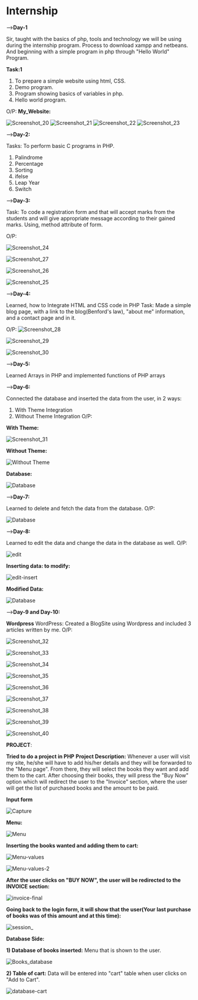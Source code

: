 # Internship
-->**Day-1**

  Sir, taught with the basics of php, tools and technology we will be using during the internship program.
  Process to download xampp and netbeans.
  And beginning with a simple program in php through "Hello World" Program.
  
  **Task:1** 
  1) To prepare a simple website using html, CSS.
  2) Demo program.
  3) Program showing basics of variables in php.
  4) Hello world program.
  
  O/P:
  **My_Website:**
  
  ![Screenshot_20](https://user-images.githubusercontent.com/49318251/121220930-b4e38980-c8a2-11eb-83fe-0a2c45ef043e.png)
  ![Screenshot_21](https://user-images.githubusercontent.com/49318251/121221060-d3e21b80-c8a2-11eb-9361-0447759f9ca7.png)
  ![Screenshot_22](https://user-images.githubusercontent.com/49318251/121221109-de9cb080-c8a2-11eb-990d-45176ae7ca99.png)
  ![Screenshot_23](https://user-images.githubusercontent.com/49318251/121221230-faa05200-c8a2-11eb-8fb4-64c98c8ccea7.png)
  
  
  
  
-->**Day-2:**

  Tasks: To perform basic C programs in PHP.
  1) Palindrome
  2) Percentage
  3) Sorting
  4) ifelse
  5) Leap Year
  6) Switch
  
  
-->**Day-3:**

  Task: To code a registration form and that will accept marks from the students and will give appropriate message according to their gained marks.
  Using, method attribute of form.
  
  O/P:
  
  ![Screenshot_24](https://user-images.githubusercontent.com/49318251/121222256-004a6780-c8a4-11eb-8632-14db1d65d6fe.png)
  
  ![Screenshot_27](https://user-images.githubusercontent.com/49318251/121222328-15bf9180-c8a4-11eb-8353-f4e5663a2f6c.png)
  
  ![Screenshot_26](https://user-images.githubusercontent.com/49318251/121222376-2112bd00-c8a4-11eb-93bc-f3ad3516149d.png)
  
  ![Screenshot_25](https://user-images.githubusercontent.com/49318251/121222426-296af800-c8a4-11eb-9424-126727a67058.png)
  
  
  
-->**Day-4:**

  Learned, how to Integrate HTML and CSS code in PHP
  Task: Made a simple blog page, with a link to the blog(Benford's law), "about me" information, and a contact page and in it.
  
  O/P:
  ![Screenshot_28](https://user-images.githubusercontent.com/49318251/121225137-db0b2880-c8a6-11eb-9d31-615893ce0f07.png)
  
  ![Screenshot_29](https://user-images.githubusercontent.com/49318251/121225189-e8281780-c8a6-11eb-9b13-5b86e3a042e7.png)

  ![Screenshot_30](https://user-images.githubusercontent.com/49318251/121225381-17d71f80-c8a7-11eb-9414-045d677371f4.png)
  
  
-->**Day-5:**
  
  Learned Arrays in PHP and implemented functions of PHP arrays

-->**Day-6:**

  Connected the database and inserted the data from the user, in 2 ways:
  1) With Theme Integration
  2) Without Theme Integration
  O/P:
  
  **With Theme:**
  
  ![Screenshot_31](https://user-images.githubusercontent.com/49318251/121225542-3e955600-c8a7-11eb-931a-6cfc71ac0a74.png)
  
  
  **Without Theme:**
  
  ![Without Theme](https://user-images.githubusercontent.com/49318251/121226038-be232500-c8a7-11eb-811e-e11d357ba733.PNG)
  
  
  **Database:**
  
  ![Database](https://user-images.githubusercontent.com/49318251/121225842-8fa54a00-c8a7-11eb-9afa-35e089c7b780.PNG)
  
  
  
-->**Day-7:**

  Learned to delete and fetch the data from the database.
  O/P: 
  
  ![Database](https://user-images.githubusercontent.com/49318251/121225842-8fa54a00-c8a7-11eb-9afa-35e089c7b780.PNG)
  
-->**Day-8:**
  
  Learned to edit the data and change the data in the database as well.
  O/P:
  
  ![edit](https://user-images.githubusercontent.com/49318251/121226882-a5673f00-c8a8-11eb-8c39-67336843d727.PNG)

  **Inserting data: to modify:**
  
  ![edit-insert](https://user-images.githubusercontent.com/49318251/121226943-b2842e00-c8a8-11eb-8632-8bfc3eb80fae.PNG)
  
  **Modified Data:**
  
  ![Database](https://user-images.githubusercontent.com/49318251/121225842-8fa54a00-c8a7-11eb-9afa-35e089c7b780.PNG)
  
  
-->**Day-9 and Day-10:**

  **Wordpress**
  WordPress: Created a BlogSite using Wordpress and included 3 articles written by me.
  O/P:
  
  ![Screenshot_32](https://user-images.githubusercontent.com/49318251/121228033-e744b500-c8a9-11eb-8442-bd922546eb74.png)
  

![Screenshot_33](https://user-images.githubusercontent.com/49318251/121228073-f166b380-c8a9-11eb-93ab-e5079b40f7fe.png)


![Screenshot_34](https://user-images.githubusercontent.com/49318251/121228095-f6c3fe00-c8a9-11eb-8439-497df7dc8700.png)


![Screenshot_35](https://user-images.githubusercontent.com/49318251/121228109-fa578500-c8a9-11eb-8790-f87e2da45ac7.png)


![Screenshot_36](https://user-images.githubusercontent.com/49318251/121228123-fcb9df00-c8a9-11eb-922b-91758975dfc2.png)


![Screenshot_37](https://user-images.githubusercontent.com/49318251/121228142-017e9300-c8aa-11eb-8831-53e36c6ec08e.png)


![Screenshot_38](https://user-images.githubusercontent.com/49318251/121228160-07747400-c8aa-11eb-9951-e9498d9d4c3c.png)


![Screenshot_39](https://user-images.githubusercontent.com/49318251/121228173-0b07fb00-c8aa-11eb-81a7-83f1509f5a71.png)


![Screenshot_40](https://user-images.githubusercontent.com/49318251/121228191-122f0900-c8aa-11eb-930e-b96a9453f92d.png)


  
**PROJECT**:

**Tried to do a project in PHP** 
    **Project Description:** Whenever a user will visit my site, he/she will have to add his/her details and they will be forwarded to the "Menu page". 
    From there, they will select the books they want and add them to the cart. 
    After choosing their books, they will press the "Buy Now" option which will redirect the user to the "Invoice" section, where the user will get the list of purchased books       and the amount to be paid.
    
    
    
**Input form**


![Capture](https://user-images.githubusercontent.com/49318251/121689151-e9915400-cae1-11eb-9e5a-5d031f985935.PNG)



**Menu:**


![Menu](https://user-images.githubusercontent.com/49318251/121689227-fd3cba80-cae1-11eb-8865-4c2b32fd91ec.PNG)



**Inserting the books wanted and adding them to cart:**

![Menu-values](https://user-images.githubusercontent.com/49318251/121689309-16456b80-cae2-11eb-9995-1d23eb2b72aa.PNG)

![Menu-values-2](https://user-images.githubusercontent.com/49318251/121689327-19d8f280-cae2-11eb-96a3-e52b4150e86a.PNG)



**After the user clicks on "BUY NOW", the user will be redirected to the INVOICE section:**


![invoice-final](https://user-images.githubusercontent.com/49318251/121689417-337a3a00-cae2-11eb-94c5-72430f8ff96b.PNG)



**Going back to the login form, it will show that the user(Your last purchase of books was of this amount and at this time):**


![session_](https://user-images.githubusercontent.com/49318251/121689593-66243280-cae2-11eb-8d2a-dbd40bf55a29.PNG)



    
 **Database Side:**

**1) Database of books inserted:**
Menu that is shown to the user.

![Books_database](https://user-images.githubusercontent.com/49318251/121694524-cec1de00-cae7-11eb-8d32-f2c90da334a1.PNG)


**2) Table of cart:**
Data will be entered into "cart" table when user clicks on "Add to Cart".

![database-cart](https://user-images.githubusercontent.com/49318251/121694656-eef19d00-cae7-11eb-9e3c-e9474fe9a4c7.PNG)

  
  
  
